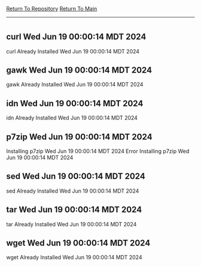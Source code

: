 [Return To Repository](https://github.com/DigitalWarrior/piholeparser/)
[Return To Main](https://github.com/DigitalWarrior/piholeparser/blob/master/RecentRunLogs/Mainlog.md)
____________________________________
# 
## curl Wed Jun 19 00:00:14 MDT 2024
curl Already Installed Wed Jun 19 00:00:14 MDT 2024
## gawk Wed Jun 19 00:00:14 MDT 2024
gawk Already Installed Wed Jun 19 00:00:14 MDT 2024
## idn Wed Jun 19 00:00:14 MDT 2024
idn Already Installed Wed Jun 19 00:00:14 MDT 2024
## p7zip Wed Jun 19 00:00:14 MDT 2024
Installing p7zip Wed Jun 19 00:00:14 MDT 2024
Error Installing p7zip Wed Jun 19 00:00:14 MDT 2024
## sed Wed Jun 19 00:00:14 MDT 2024
sed Already Installed Wed Jun 19 00:00:14 MDT 2024
## tar Wed Jun 19 00:00:14 MDT 2024
tar Already Installed Wed Jun 19 00:00:14 MDT 2024
## wget Wed Jun 19 00:00:14 MDT 2024
wget Already Installed Wed Jun 19 00:00:14 MDT 2024
